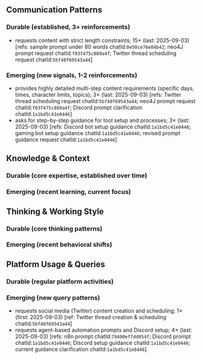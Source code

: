 ## Communication Patterns
### Durable (established, 3+ reinforcements)
- requests content with strict length constraints; 15× (last: 2025-09-03) [refs: sample prompt under 80 words chatId:`0e50ce76e04b42`; neo4J prompt request chatId:`f03f475c889a4f`; Twitter thread scheduling request chatId:`5bf40f69543a44`]

### Emerging (new signals, 1-2 reinforcements)
- provides highly detailed multi-step content requirements (specific days, times, character limits, topics); 3× (last: 2025-09-03) [refs: Twitter thread scheduling request chatId:`5bf40f69543a44`; neo4J prompt request chatId:`f03f475c889a4f`; Discord prompt clarification chatId:`1a1bd5c41e0446`]
- asks for step-by-step guidance for tool setup and processes; 3× (last: 2025-09-03) [refs: Discord bot setup guidance chatId:`1a1bd5c41e0446`; gaming bot setup guidance chatId:`1a1bd5c41e0446`; revised prompt guidance request chatId:`1a1bd5c41e0446`]

## Knowledge & Context
### Durable (core expertise, established over time)

### Emerging (recent learning, current focus)

## Thinking & Working Style
### Durable (core thinking patterns)

### Emerging (recent behavioral shifts)

## Platform Usage & Queries
### Durable (regular platform activities)

### Emerging (new query patterns)
- requests social media (Twitter) content creation and scheduling; 1× (first: 2025-09-03) [ref: Twitter thread creation & scheduling chatId:`5bf40f69543a44`]
- requests agent-based automation prompts and Discord setup; 4× (last: 2025-09-03) [refs: n8n prompt chatId:`79490ef7dd054f`; Discord prompt chatId:`1a1bd5c41e0446`; Discord setup guidance chatId:`1a1bd5c41e0446`; current guidance clarification chatId:`1a1bd5c41e0446`]